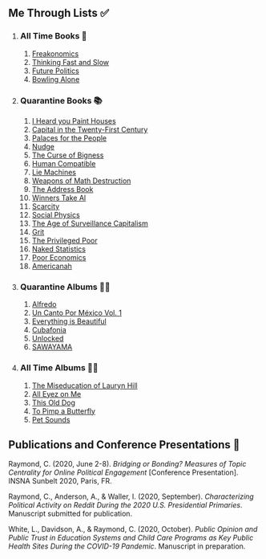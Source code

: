 ## Me Through Lists ✅
1. ### All Time Books 📖
   1. [Freakonomics](https://www.nytimes.com/2005/05/15/books/review/freakonomics-everything-he-always-wanted-to-know.html)
   2. [Thinking Fast and Slow](https://www.nytimes.com/2011/11/27/books/review/thinking-fast-and-slow-by-daniel-kahneman-book-review.html)
   3. [Future Politics](https://www.nytimes.com/2018/12/04/opinion/chatbots-ai-democracy-free-speech.html)
   4. [Bowling Alone](https://www.nytimes.com/2000/05/06/arts/lonely-bowlers-unite-mend-social-fabric-political-scientist-renews-his-alarm.html)
2. ### Quarantine Books 📚
   1. [I Heard you Paint Houses](https://www.nytimes.com/2004/06/20/books/killing-him-softly.html)
   2. [Capital in the Twenty-First Century](https://www.nytimes.com/2020/03/08/books/review/capital-and-ideology-thomas-piketty.html)
   3. [Palaces for the People](https://www.nytimes.com/2018/09/14/books/review/palaces-for-the-people-eric-klinenberg.html)
   4. [Nudge](https://www.nytimes.com/2015/11/01/upshot/the-power-of-nudges-for-good-and-bad.html)
   5. [The Curse of Bigness](https://www.nytimes.com/2018/12/12/books/review-curse-of-bigness-antitrust-law-tim-wu.html)
   6. [Human Compatible](https://www.nytimes.com/2019/10/31/opinion/superintelligent-artificial-intelligence.html)
   7. [Lie Machines](https://yalebooks.co.uk/display.asp?k=9780300250206)
   8. [Weapons of Math Destruction](https://www.nytimes.com/2016/10/09/books/review/weapons-of-math-destruction-cathy-oneil-and-more.html)
   9. [The Address Book](https://www.nytimes.com/2020/04/14/books/review/deirdre-mask-the-address-book.html)
   10. [Winners Take Al](https://www.nytimes.com/2018/08/20/books/review/winners-take-all-anand-giridharadas.html)
   11. [Scarcity](https://www.theguardian.com/books/2013/sep/07/scarcity-sendhil-mullainathan-shafir-review)
   12. [Social Physics](https://www.technologyreview.com/2014/03/04/173783/social-physics/)
   13. [The Age of Surveillance Capitalism](https://www.nytimes.com/2019/01/16/books/review-age-of-surveillance-capitalism-shoshana-zuboff.html)
   14. [Grit](https://www.newyorker.com/culture/culture-desk/the-limits-of-grit)
   15. [The Privileged Poor](https://www.newyorker.com/recommends/read/the-privileged-poor-a-refreshing-antidote-to-our-obsession-with-the-college-admissions-scandal)
   16. [Naked Statistics](https://www.nytimes.com/2013/01/29/science/naked-statistics-by-charles-wheelan-review.html)
   17. [Poor Economics](https://economics.mit.edu/faculty/eduflo/pooreconomics)
   18. [Americanah](https://www.nytimes.com/2013/06/09/books/review/americanah-by-chimamanda-ngozi-adichie.html)
3. ### Quarantine Albums 👨‍🎤
   1. [Alfredo](https://pitchfork.com/news/freddie-gibbs-and-the-alchemist-announce-new-album-alfredo-share-new-song-1985-listen/)
   2. [Un Canto Por México Vol. 1](https://www.theneedledrop.com/articles/2020/5/natalia-lafourcade-un-canto-por-mxico-vol-1)
   3. [Everything is Beautiful](https://pitchfork.com/reviews/albums/princess-nokia-everything-is-beautiful-everything-sucks/)
   4. [Cubafonia](https://pitchfork.com/reviews/albums/22957-cubafonia/)
   5. [Unlocked](https://pitchfork.com/reviews/albums/denzel-curry-kenny-beats-unlocked/)
   6. [SAWAYAMA](https://pitchfork.com/reviews/albums/rina-sawayama-sawayama/)
4. ### All Time Albums 💃🕺
   1. [The Miseducation of Lauryn Hill](https://pitchfork.com/reviews/albums/22035-the-miseducation-of-lauryn-hill/)
   2. [All Eyez on Me](https://pitchfork.com/reviews/albums/2pac-all-eyez-on-me/)
   3. [This Old Dog](https://pitchfork.com/reviews/albums/23125-this-old-dog/)
   4. [To Pimp a Butterfly](https://pitchfork.com/reviews/albums/20390-to-pimp-a-butterfly/)
   5. [Pet Sounds](https://pitchfork.com/reviews/albums/9371-pet-sounds-40th-anniversary/)

## Publications and Conference Presentations 📝

Raymond, C. (2020, June 2-8). *Bridging or Bonding? Measures of Topic Centrality for Online Political Engagement* [Conference Presentation]. INSNA Sunbelt 2020, Paris, FR.

Raymond, C., Anderson, A., & Waller, I. (2020, September). *Characterizing Political Activity on Reddit During the 2020 U.S. Presidential Primaries*. Manuscript submitted for publication.

White, L., Davidson, A., & Raymond, C. (2020, October). *Public Opinion and Public Trust in Education Systems and Child Care Programs as Key Public Health Sites During the COVID-19 Pandemic*. Manuscript in preparation.
